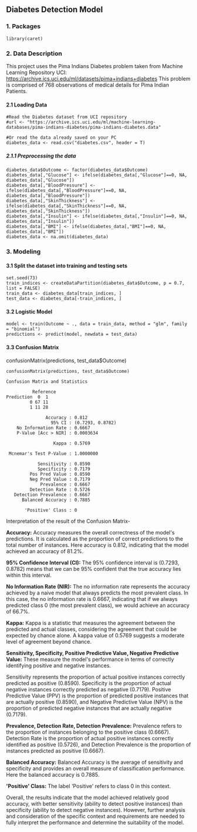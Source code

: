 ## Diabetes Detection Model


### 1. Packages

```{r eval =TRUE, warning = FALSE, message = FALSE}
library(caret)
```

### 2. Data Description

This project uses the Pima Indians Diabetes problem taken from Machine Learning Repository UCI: https://archive.ics.uci.edu/ml/datasets/pima+indians+diabetes This problem is comprised of 768 observations of medical details for Pima Indian Patients.


#### 2.1 Loading Data

```{r comment = ""}
#Read the Diabetes dataset from UCI repository
#url <- "https://archive.ics.uci.edu/ml/machine-learning-databases/pima-indians-diabetes/pima-indians-diabetes.data"

#Or read the data already saved on your PC
diabetes_data <- read.csv("diabetes.csv", header = T)
```
##### 2.1.1 Preprocessing the data
```{r}
diabetes_data$Outcome <- factor(diabetes_data$Outcome)
diabetes_data[,"Glucose"] <- ifelse(diabetes_data[,"Glucose"]==0, NA, diabetes_data[,"Glucose"])
diabetes_data[,"BloodPressure"] <- ifelse(diabetes_data[,"BloodPressure"]==0, NA, diabetes_data[,"BloodPressure"])
diabetes_data[,"SkinThickness"] <- ifelse(diabetes_data[,"SkinThickness"]==0, NA, diabetes_data[,"SkinThickness"])
diabetes_data[,"Insulin"] <- ifelse(diabetes_data[,"Insulin"]==0, NA, diabetes_data[,"Insulin"])
diabetes_data[,"BMI"] <- ifelse(diabetes_data[,"BMI"]==0, NA, diabetes_data[,"BMI"])
diabetes_data <- na.omit(diabetes_data)

```
### 3. Modeling
#### 3.1 Split the dataset into training and testing sets
```{r}
set.seed(73)
train_indices <- createDataPartition(diabetes_data$Outcome, p = 0.7, list = FALSE)
train_data <- diabetes_data[train_indices, ]
test_data <- diabetes_data[-train_indices, ]
```
#### 3.2 Logistic Model
```{r}
model <- train(Outcome ~ ., data = train_data, method = "glm", family = "binomial")
predictions <- predict(model, newdata = test_data)

```
#### 3.3 Confusion Matrix
confusionMatrix(predictions, test_data$Outcome)
```{r comment ="" }
confusionMatrix(predictions, test_data$Outcome)
```
```
Confusion Matrix and Statistics

          Reference
Prediction  0  1
         0 67 11
         1 11 28
                                          
               Accuracy : 0.812           
                 95% CI : (0.7293, 0.8782)
    No Information Rate : 0.6667          
    P-Value [Acc > NIR] : 0.0003634       
                                          
                  Kappa : 0.5769          
                                          
 Mcnemar's Test P-Value : 1.0000000       
                                          
            Sensitivity : 0.8590          
            Specificity : 0.7179          
         Pos Pred Value : 0.8590          
         Neg Pred Value : 0.7179          
             Prevalence : 0.6667          
         Detection Rate : 0.5726          
   Detection Prevalence : 0.6667          
      Balanced Accuracy : 0.7885          
                                          
       'Positive' Class : 0               

```
Interpretation of the result of the Confusion Matrix-

**Accuracy:**
Accuracy measures the overall correctness of the model's predictions.
It is calculated as the proportion of correct predictions to the total number of instances.
Here accuracy is 0.812, indicating that the model achieved an accuracy of 81.2%. 

**95% Confidence Interval (CI):**
The 95% confidence interval is (0.7293, 0.8782) means that we can be 95% confident that the true accuracy lies within this interval.

**No Information Rate (NIR):**
The no information rate represents the accuracy achieved by a naive model that always predicts the most prevalent class.
In this case, the no information rate is 0.6667, indicating that if we always predicted class 0 (the most prevalent class),
we would achieve an accuracy of 66.7%.

**Kappa:**
Kappa is a statistic that measures the agreement between the predicted and actual classes,
considering the agreement that could be expected by chance alone. A kappa value of 0.5769 suggests a moderate level of agreement beyond chance.

**Sensitivity, Specificity, Positive Predictive Value, Negative Predictive Value:**
These measure the model's performance in terms of correctly identifying positive and negative instances.

Sensitivity represents the proportion of actual positive instances correctly predicted as positive (0.8590).
Specificity is the proportion of actual negative instances correctly predicted as negative (0.7179).
Positive Predictive Value (PPV) is the proportion of predicted positive instances that are actually positive (0.8590),
and Negative Predictive Value (NPV) is the proportion of predicted negative instances that are actually negative (0.7179).

**Prevalence, Detection Rate, Detection Prevalence:**
Prevalence refers to the proportion of instances belonging to the positive class (0.6667).
Detection Rate is the proportion of actual positive instances correctly identified as positive (0.5726),
and Detection Prevalence is the proportion of instances predicted as positive (0.6667).

**Balanced Accuracy:**
Balanced Accuracy is the average of sensitivity and specificity and provides an overall measure of classification performance.
Here the balanced accuracy is 0.7885.

**'Positive' Class:**
The label 'Positive' refers to class 0 in this context.

Overall, the results indicate that the model achieved relatively good accuracy,
with better sensitivity (ability to detect positive instances) than specificity (ability to detect negative instances).
However, further analysis and consideration of the specific context and requirements are needed to fully interpret the performance and determine the suitability of the model.





